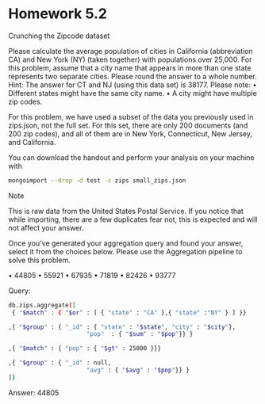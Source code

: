 # Homework 5.2

Crunching the Zipcode dataset

Please calculate the average population of cities in California (abbreviation CA) and New York (NY) (taken together) with populations over 25,000.
For this problem, assume that a city name that appears in more than one state represents two separate cities.
Please round the answer to a whole number.
Hint: The answer for CT and NJ (using this data set) is 38177.
Please note:
• Different states might have the same city name.
• A city might have multiple zip codes.

For this problem, we have used a subset of the data you previously used in zips.json, not the full set. For this set, there are only 200 documents (and 200 zip codes), and all of them are in New York, Connecticut, New Jersey, and California.

You can download the handout and perform your analysis on your machine with

```bash
mongoimport --drop -d test -c zips small_zips.json
```

Note

This is raw data from the United States Postal Service. If you notice that while importing, there are a few duplicates fear not, this is expected and will not affect your answer.

Once you've generated your aggregation query and found your answer, select it from the choices below.
Please use the Aggregation pipeline to solve this problem.

• 44805
• 55921
• 67935
• 71819
• 82426
• 93777

Query:
```bash
db.zips.aggregate([
 { "$match" : { "$or" : [ { "state" : "CA" },{ "state" :"NY" } ] }}

,{ "$group" : { "_id" : { "state" : "$state", "city" : "$city"}, 
                      "pop"  : { "$sum" : "$pop"}} }

,{ "$match" : { "pop" : { "$gt" : 25000 }}}

,{ "$group" : { "_id" : null,
                      "avg" : { "$avg" : "$pop"}} }
])
```

Answer: 44805
